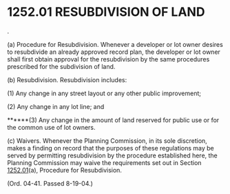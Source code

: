 1252.01 RESUBDIVISION OF LAND
=============================

.

​(a) Procedure for Resubdivision. Whenever a developer or lot owner
desires to resubdivide an already approved record plan, the developer or
lot owner shall first obtain approval for the resubdivision by the same
procedures prescribed for the subdivision of land.

​(b) Resubdivision. Resubdivision includes:

​(1) Any change in any street layout or any other public improvement;

​(2) Any change in any lot line; and

******(3) Any change in the amount of land reserved for public use or
for the common use of lot owners.

​(c) Waivers. Whenever the Planning Commission, in its sole discretion,
makes a finding on record that the purposes of these regulations may be
served by permitting resubdivision by the procedure established here,
the Planning Commission may waive the requirements set out in Section
[1252.01](4c43b78e.html)(a), Procedure for Resubdivision.

(Ord. 04-41. Passed 8-19-04.)
